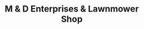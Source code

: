 ---
title: "M & D Enterprises & Lawnmower Shop"
url: /canton/m-and-d-enterprises-and-lawnmower-shop/
shop: garden machinery
---